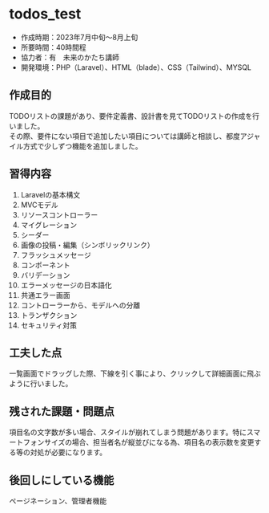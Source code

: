 # todos_test
- 作成時期：2023年7月中旬～8月上旬
- 所要時間：40時間程
- 協力者：有　未来のかたち講師
- 開発環境：PHP（Laravel）、HTML（blade）、CSS（Tailwind）、MYSQL


## 作成目的
TODOリストの課題があり、要件定義書、設計書を見てTODOリストの作成を行いました。  
その際、要件にない項目で追加したい項目については講師と相談し、都度アジャイル方式で少しずつ機能を追加しました。


## 習得内容
1. Laravelの基本構文
1. MVCモデル
1. リソースコントローラー
1. マイグレーション
1. シーダー
1. 画像の投稿・編集（シンボリックリンク）
1. フラッシュメッセージ
1. コンポーネント
1. バリデーション
1. エラーメッセージの日本語化
1. 共通エラー画面
1. コントローラーから、モデルへの分離
1. トランザクション
1. セキュリティ対策


## 工夫した点
一覧画面でドラッグした際、下線を引く事により、クリックして詳細画面に飛ぶように行いました。


## 残された課題・問題点
項目名の文字数が多い場合、スタイルが崩れてしまう問題があります。特にスマートフォンサイズの場合、担当者名が縦並びになる為、項目名の表示数を変更する等の対処が必要になります。

## 後回しにしている機能
ページネーション、管理者機能
